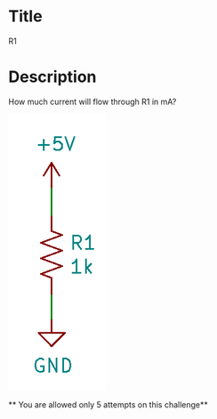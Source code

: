 # Title

R1

# Description

How much current will flow through R1 in mA?

![](ElectronicsChallenge1.png)

** You are allowed only 5 attempts on this challenge**

